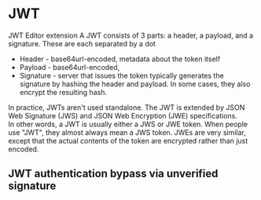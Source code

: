 # JWT
JWT Editor extension 
A JWT consists of 3 parts: a header, a payload, and a signature. These are each separated by a dot  
* Header -  base64url-encoded, metadata about the token itself  
* Payload - base64url-encoded,  
* Signature - server that issues the token typically generates the signature by hashing the header and payload. In some cases, they also encrypt the resulting hash. 
    
In practice, JWTs aren't used standalone. The JWT is extended by JSON Web Signature (JWS) and JSON Web Encryption (JWE) specifications.   
In other words, a JWT is usually either a JWS or JWE token. When people use "JWT", they almost always mean a JWS token. JWEs are very similar, except that the actual contents of the token are encrypted rather than just encoded.   









## JWT authentication bypass via unverified signature  


